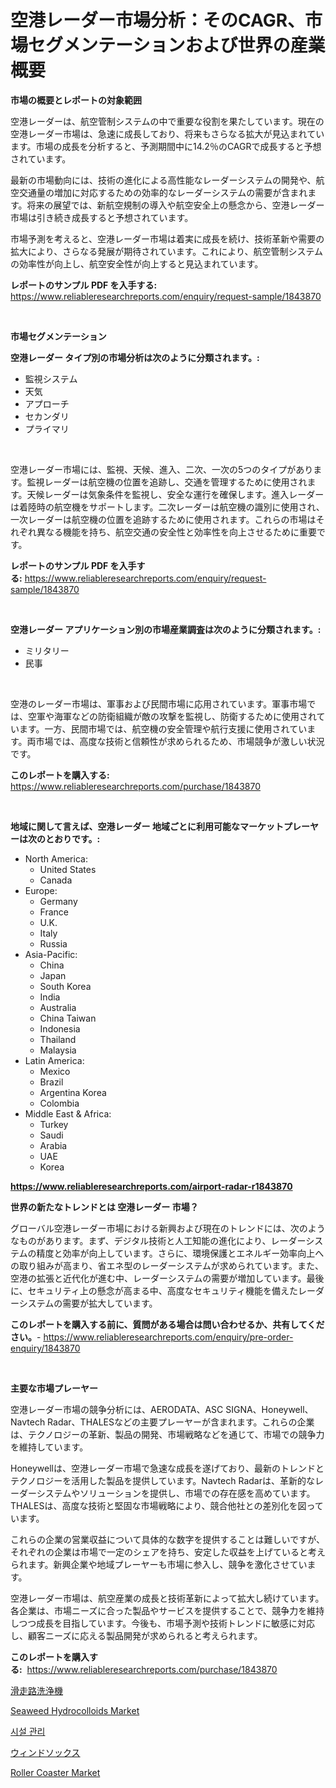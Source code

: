 <p><h1>空港レーダー市場分析：そのCAGR、市場セグメンテーションおよび世界の産業概要</h1></p><p><strong>市場の概要とレポートの対象範囲</strong></p>
<p><p>空港レーダーは、航空管制システムの中で重要な役割を果たしています。現在の空港レーダー市場は、急速に成長しており、将来もさらなる拡大が見込まれています。市場の成長を分析すると、予測期間中に14.2％のCAGRで成長すると予想されています。</p><p>最新の市場動向には、技術の進化による高性能なレーダーシステムの開発や、航空交通量の増加に対応するための効率的なレーダーシステムの需要が含まれます。将来の展望では、新航空規制の導入や航空安全上の懸念から、空港レーダー市場は引き続き成長すると予想されています。</p><p>市場予測を考えると、空港レーダー市場は着実に成長を続け、技術革新や需要の拡大により、さらなる発展が期待されています。これにより、航空管制システムの効率性が向上し、航空安全性が向上すると見込まれています。</p></p>
<p><strong>レポートのサンプル PDF を入手する:</strong> <a href="https://www.reliableresearchreports.com/enquiry/request-sample/1843870">https://www.reliableresearchreports.com/enquiry/request-sample/1843870</a></p>
<p>&nbsp;</p>
<p><strong>市場セグメンテーション</strong></p>
<p><strong>空港レーダー タイプ別の市場分析は次のように分類されます。:</strong></p>
<p><ul><li>監視システム</li><li>天気</li><li>アプローチ</li><li>セカンダリ</li><li>プライマリ</li></ul></p>
<p>&nbsp;</p>
<p><p>空港レーダー市場には、監視、天候、進入、二次、一次の5つのタイプがあります。監視レーダーは航空機の位置を追跡し、交通を管理するために使用されます。天候レーダーは気象条件を監視し、安全な運行を確保します。進入レーダーは着陸時の航空機をサポートします。二次レーダーは航空機の識別に使用され、一次レーダーは航空機の位置を追跡するために使用されます。これらの市場はそれぞれ異なる機能を持ち、航空交通の安全性と効率性を向上させるために重要です。</p></p>
<p><strong>レポートのサンプル PDF を入手する:</strong>&nbsp;<a href="https://www.reliableresearchreports.com/enquiry/request-sample/1843870">https://www.reliableresearchreports.com/enquiry/request-sample/1843870</a></p>
<p>&nbsp;</p>
<p><strong> 空港レーダー アプリケーション別の市場産業調査は次のように分類されます。:</strong></p>
<p><ul><li>ミリタリー</li><li>民事</li></ul></p>
<p>&nbsp;</p>
<p><p>空港のレーダー市場は、軍事および民間市場に応用されています。軍事市場では、空軍や海軍などの防衛組織が敵の攻撃を監視し、防衛するために使用されています。一方、民間市場では、航空機の安全管理や航行支援に使用されています。両市場では、高度な技術と信頼性が求められるため、市場競争が激しい状況です。</p></p>
<p><strong>このレポートを購入する:</strong>&nbsp; <a href="https://www.reliableresearchreports.com/purchase/1843870">https://www.reliableresearchreports.com/purchase/1843870</a></p>
<p>&nbsp;</p>
<p><strong>地域に関して言えば、空港レーダー 地域ごとに利用可能なマーケットプレーヤーは次のとおりです。:</strong></p>
<p><ul>
    <li>
        North America:
        <ul>
            <li>United States</li>
            <li>Canada</li>
        </ul>
    </li>
    <li>
        Europe:
        <ul>
            <li>Germany</li>
            <li>France</li>
            <li>U.K.</li>
            <li>Italy</li>
            <li>Russia</li>
        </ul>
    </li>
    <li>
        Asia-Pacific:
        <ul>
            <li>China</li>
            <li>Japan</li>
            <li>South Korea</li>
            <li>India</li>
            <li>Australia</li>
            <li>China Taiwan</li>
            <li>Indonesia</li>
            <li>Thailand</li>
            <li>Malaysia</li>
        </ul>
    </li>
    <li>
        Latin America:
        <ul>
            <li>Mexico</li>
            <li>Brazil</li>
            <li>Argentina Korea</li>
            <li>Colombia</li>
        </ul>
    </li>
    <li>
        Middle East & Africa:
        <ul>
            <li>Turkey</li>
            <li>Saudi</li>
            <li>Arabia</li>
            <li>UAE</li>
            <li>Korea</li>
        </ul>
    </li>
    </ul></p>
<p><strong><a href="https://www.reliableresearchreports.com/airport-radar-r1843870">https://www.reliableresearchreports.com/airport-radar-r1843870</a></strong>&nbsp;</p>
<p><strong>世界の新たなトレンドとは 空港レーダー 市場？</strong></p>
<p><p>グローバル空港レーダー市場における新興および現在のトレンドには、次のようなものがあります。まず、デジタル技術と人工知能の進化により、レーダーシステムの精度と効率が向上しています。さらに、環境保護とエネルギー効率向上への取り組みが高まり、省エネ型のレーダーシステムが求められています。また、空港の拡張と近代化が進む中、レーダーシステムの需要が増加しています。最後に、セキュリティ上の懸念が高まる中、高度なセキュリティ機能を備えたレーダーシステムの需要が拡大しています。</p></p>
<p><strong>このレポートを購入する前に、質問がある場合は問い合わせるか、共有してください。</strong>- <a href="https://www.reliableresearchreports.com/enquiry/pre-order-enquiry/1843870">https://www.reliableresearchreports.com/enquiry/pre-order-enquiry/1843870</a></p>
<p>&nbsp;</p>
<p><strong>主要な市場プレーヤー</strong></p>
<p><p>空港レーダー市場の競争分析には、AERODATA、ASC SIGNA、Honeywell、Navtech Radar、THALESなどの主要プレーヤーが含まれます。これらの企業は、テクノロジーの革新、製品の開発、市場戦略などを通じて、市場での競争力を維持しています。</p><p>Honeywellは、空港レーダー市場で急速な成長を遂げており、最新のトレンドとテクノロジーを活用した製品を提供しています。Navtech Radarは、革新的なレーダーシステムやソリューションを提供し、市場での存在感を高めています。THALESは、高度な技術と堅固な市場戦略により、競合他社との差別化を図っています。</p><p>これらの企業の営業収益について具体的な数字を提供することは難しいですが、それぞれの企業は市場で一定のシェアを持ち、安定した収益を上げていると考えられます。新興企業や地域プレーヤーも市場に参入し、競争を激化させています。</p><p>空港レーダー市場は、航空産業の成長と技術革新によって拡大し続けています。各企業は、市場ニーズに合った製品やサービスを提供することで、競争力を維持しつつ成長を目指しています。今後も、市場予測や技術トレンドに敏感に対応し、顧客ニーズに応える製品開発が求められると考えられます。</p></p>
<p><strong>このレポートを購入する:</strong>&nbsp;&nbsp;<a href="https://www.reliableresearchreports.com/purchase/1843870">https://www.reliableresearchreports.com/purchase/1843870</a></p>
<p><p><a href="https://github.com/bevdtkn4419963/Market-Research-Report-List-1/blob/main/570042922590.md">滑走路洗浄機</a></p><p><a href="https://issuu.com/reportprime-2/docs/seaweed-hydrocolloids-market-size-2030.pptx">Seaweed Hydrocolloids Market</a></p><p><a href="https://github.com/vsoq0zknh59/Market-Research-Report-List-1/blob/main/356622320704.md">시설 관리</a></p><p><a href="https://github.com/MosesSpinka1914/Market-Research-Report-List-1/blob/main/517594622591.md">ウィンドソックス</a></p><p><a href="https://view.publitas.com/reportprime-1/global-roller-coaster-market-size-and-market-trends-insights-and-projections-from-2024-to-2031/">Roller Coaster Market</a></p></p>